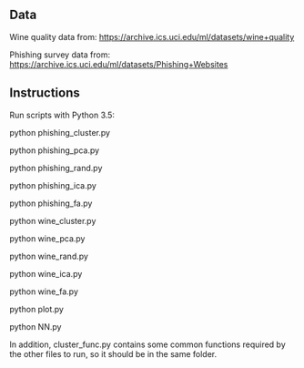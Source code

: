## Data

Wine quality data from: https://archive.ics.uci.edu/ml/datasets/wine+quality

Phishing survey data from: https://archive.ics.uci.edu/ml/datasets/Phishing+Websites

## Instructions

Run scripts with Python 3.5:

python phishing_cluster.py

python phishing_pca.py

python phishing_rand.py

python phishing_ica.py

python phishing_fa.py

python wine_cluster.py

python wine_pca.py

python wine_rand.py

python wine_ica.py

python wine_fa.py

python plot.py

python NN.py

In addition, cluster_func.py contains some common functions required by the other files to run, so it should be in the same folder.

